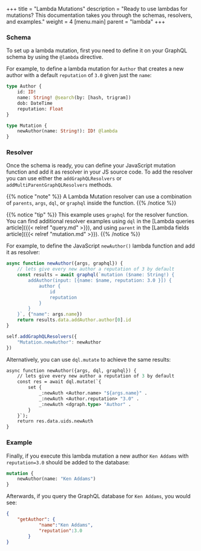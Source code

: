 +++
title = "Lambda Mutations"
description = "Ready to use lambdas for mutations? This documentation takes you through the schemas, resolvers, and examples."
weight = 4
[menu.main]
    parent = "lambda"
+++

### Schema

To set up a lambda mutation, first you need to define it on your GraphQL schema by using the `@lambda` directive.

For example, to define a lambda mutation for `Author` that creates a new author with a default `reputation` of `3.0` given just the `name`:

```graphql
type Author {
    id: ID!
    name: String! @search(by: [hash, trigram])
    dob: DateTime
    reputation: Float
}

type Mutation {
    newAuthor(name: String!): ID! @lambda
}
```

### Resolver

Once the schema is ready, you can define your JavaScript mutation function and add it as resolver in your JS source code. 
To add the resolver you can use either the `addGraphQLResolvers` or `addMultiParentGraphQLResolvers` methods.

{{% notice "note" %}}
A Lambda Mutation resolver can use a combination of `parents`, `args`, `dql`, or `graphql` inside the function.
{{% /notice %}}

{{% notice "tip" %}}
This example uses `graphql` for the resolver function. You can find additional resolver examples using `dql` in the [Lambda queries article]({{< relref "query.md" >}}), and using `parent` in the [Lambda fields article]({{< relref "mutation.md" >}}).
{{% /notice %}}

For example, to define the JavaScript `newAuthor()` lambda function and add it as resolver:

```javascript
async function newAuthor({args, graphql}) {
    // lets give every new author a reputation of 3 by default
    const results = await graphql(`mutation ($name: String!) {
        addAuthor(input: [{name: $name, reputation: 3.0 }]) {
            author {
                id
                reputation
            }
        }
    }`, {"name": args.name})
    return results.data.addAuthor.author[0].id
}

self.addGraphQLResolvers({
    "Mutation.newAuthor": newAuthor
})
```

Alternatively, you can use `dql.mutate` to achieve the same results:

```graphql
async function newAuthor({args, dql, graphql}) {
    // lets give every new author a reputation of 3 by default
    const res = await dql.mutate(`{
        set {
            _:newAuth <Author.name> "${args.name}" .
            _:newAuth <Author.reputation> "3.0" .
            _:newAuth <dgraph.type> "Author" .
        }
    }`);
    return res.data.uids.newAuth
}
```

### Example

Finally, if you execute this lambda mutation a new author `Ken Addams` with `reputation=3.0` should be added to the database:

```graphql
mutation {
	newAuthor(name: "Ken Addams")
}
```

Afterwards, if you query the GraphQL database for `Ken Addams`, you would see:

```json
{
	"getAuthor": {
			"name":"Ken Addams",
			"reputation":3.0
		}
}
```
